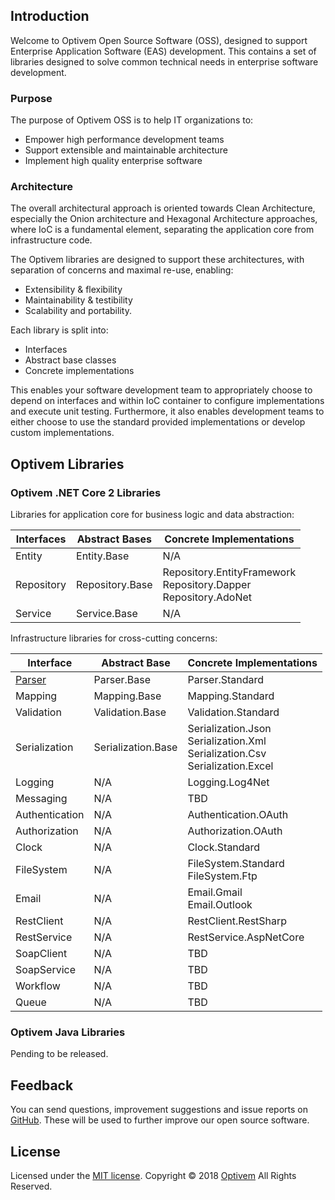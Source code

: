## Introduction

Welcome to Optivem Open Source Software (OSS), designed to support Enterprise Application Software (EAS) development. This contains a set of libraries designed to solve common technical needs in enterprise software development. 

### Purpose

The purpose of Optivem OSS is to help IT organizations to:
* Empower high performance development teams
* Support extensible and maintainable architecture
* Implement high quality enterprise software

### Architecture

The overall architectural approach is oriented towards Clean Architecture, especially the Onion architecture and Hexagonal Architecture approaches, where IoC is a fundamental element, separating the application core from infrastructure code. 

The Optivem libraries are designed to support these architectures, with separation of concerns and maximal re-use, enabling:
* Extensibility & flexibility
* Maintainability & testibility
* Scalability and portability. 

Each library is split into:
* Interfaces
* Abstract base classes
* Concrete implementations

This enables your software development team to appropriately choose to depend on interfaces and within IoC container to configure implementations and execute unit testing. Furthermore, it also enables development teams to either choose to use the standard provided implementations or develop custom implementations.

## Optivem Libraries

### Optivem .NET Core 2 Libraries

Libraries for application core for business logic and data abstraction:

Interfaces | Abstract Bases | Concrete Implementations |
| ------------- | ------------- | -- |
| Entity | Entity.Base | N/A |
| Repository | Repository.Base | Repository.EntityFramework <br> Repository.Dapper <br> Repository.AdoNet |
| Service | Service.Base | N/A |

Infrastructure libraries for cross-cutting concerns:

Interface | Abstract Base | Concrete Implementations |
| ------------- | ------------- | ------------- |
| [Parser](https://opensource.optivem.com/csharp-parser/) | Parser.Base | Parser.Standard |
| Mapping | Mapping.Base | Mapping.Standard |
| Validation | Validation.Base | Validation.Standard |
| Serialization | Serialization.Base | Serialization.Json <br> Serialization.Xml <br> Serialization.Csv <br> Serialization.Excel |
| Logging | N/A  | Logging.Log4Net |
| Messaging | N/A | TBD |
| Authentication | N/A | Authentication.OAuth  |
| Authorization | N/A | Authorization.OAuth  |
| Clock | N/A | Clock.Standard |
| FileSystem | N/A | FileSystem.Standard <br> FileSystem.Ftp |
| Email | N/A  | Email.Gmail <br> Email.Outlook |
| RestClient | N/A  | RestClient.RestSharp  |
| RestService | N/A  | RestService.AspNetCore  |
| SoapClient | N/A  | TBD  |
| SoapService | N/A | TBD  |
| Workflow | N/A | TBD  |
| Queue | N/A | TBD  |

<!-- TODO: VC: Check regarding PDF and also DSV, additionally UOW and also design patterns, e.g. factory and builder -->


### Optivem Java Libraries

Pending to be released. 

## Feedback

You can send questions, improvement suggestions and issue reports on [GitHub](https://github.com/optivem/optivem.github.io/issues/new). These will be used to further improve our open source software.

## License

Licensed under the [MIT license](http://opensource.org/licenses/mit-license.php). Copyright © 2018 [Optivem](https://www.optivem.com/) All Rights Reserved. 